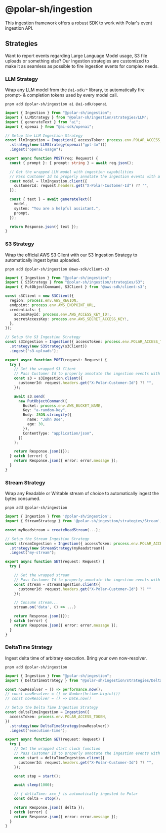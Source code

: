 # @polar-sh/ingestion

This ingestion framework offers a robust SDK to work with Polar's event ingestion API.

## Strategies

Want to report events regarding Large Language Model usage, S3 file uploads or something else? Our Ingestion strategies are customized to make it as seamless as possible to fire ingestion events for complex needs.

### LLM Strategy

Wrap any LLM model from the `@ai-sdk/*` library, to automatically fire prompt- & completion tokens used by every model call.

```
pnpm add @polar-sh/ingestion ai @ai-sdk/openai
```

```typescript
import { Ingestion } from "@polar-sh/ingestion";
import { LLMStrategy } from "@polar-sh/ingestion/strategies/LLM";
import { generateText } from "ai";
import { openai } from "@ai-sdk/openai";

// Setup the LLM Ingestion Strategy
const llmIngestion = Ingestion({ accessToken: process.env.POLAR_ACCESS_TOKEN })
  .strategy(new LLMStrategy(openai("gpt-4o")))
  .ingest("openai-usage");

export async function POST(req: Request) {
  const { prompt }: { prompt: string } = await req.json();

  // Get the wrapped LLM model with ingestion capabilities
  // Pass Customer Id to properly annotate the ingestion events with a specific customer
  const model = llmIngestion.client({
    customerId: request.headers.get("X-Polar-Customer-Id") ?? "",
  });

  const { text } = await generateText({
    model,
    system: "You are a helpful assistant.",
    prompt,
  });

  return Response.json({ text });
}
```

### S3 Strategy

Wrap the official AWS S3 Client with our S3 Ingestion Strategy to automatically ingest bytes uploaded.

```
pnpm add @polar-sh/ingestion @aws-sdk/client-s3
```

```typescript
import { Ingestion } from "@polar-sh/ingestion";
import { S3Strategy } from "@polar-sh/ingestion/strategies/S3";
import { PutObjectCommand, S3Client } from "@aws-sdk/client-s3";

const s3Client = new S3Client({
  region: process.env.AWS_REGION,
  endpoint: process.env.AWS_ENDPOINT_URL,
  credentials: {
    accessKeyId: process.env.AWS_ACCESS_KEY_ID!,
    secretAccessKey: process.env.AWS_SECRET_ACCESS_KEY!,
  },
});

// Setup the S3 Ingestion Strategy
const s3Ingestion = Ingestion({ accessToken: process.env.POLAR_ACCESS_TOKEN })
  .strategy(new S3Strategy(s3Client))
  .ingest("s3-uploads");

export async function POST(request: Request) {
  try {
    // Get the wrapped S3 Client
    // Pass Customer Id to properly annotate the ingestion events with a specific customer
    const s3 = s3Ingestion.client({
      customerId: request.headers.get("X-Polar-Customer-Id") ?? "",
    });

    await s3.send(
      new PutObjectCommand({
        Bucket: process.env.AWS_BUCKET_NAME,
        Key: "a-random-key",
        Body: JSON.stringify({
          name: "John Doe",
          age: 30,
        }),
        ContentType: "application/json",
      })
    );

    return Response.json({});
  } catch (error) {
    return Response.json({ error: error.message });
  }
}
```

### Stream Strategy

Wrap any Readable or Writable stream of choice to automatically ingest the bytes consumed.

```
pnpm add @polar-sh/ingestion
```

```typescript
import { Ingestion } from '@polar-sh/ingestion';
import { StreamStrategy } from '@polar-sh/ingestion/strategies/Stream';

const myReadstream = createReadStream(...);

// Setup the Stream Ingestion Strategy
const streamIngestion = Ingestion({ accessToken: process.env.POLAR_ACCESS_TOKEN })
  .strategy(new StreamStrategy(myReadstream))
  .ingest("my-stream");

export async function GET(request: Request) {
  try {

    // Get the wrapped stream
    // Pass Customer Id to properly annotate the ingestion events with a specific customer
    const stream = streamIngestion.client({
      customerId: request.headers.get("X-Polar-Customer-Id") ?? ""
    });

    // Consume stream...
    stream.on('data', () => ...)

    return Response.json({});
  } catch (error) {
    return Response.json({ error: error.message });
  }
}
```

### DeltaTime Strategy

Ingest delta time of arbitrary execution. Bring your own now-resolver.

```
pnpm add @polar-sh/ingestion
```

```typescript
import { Ingestion } from "@polar-sh/ingestion";
import { DeltaTimeStrategy } from "@polar-sh/ingestion/strategies/DeltaTime";

const nowResolver = () => performance.now();
// const nowResolver = () => Number(hrtime.bigint())
// const nowResolver = () => Date.now()

// Setup the Delta Time Ingestion Strategy
const deltaTimeIngestion = Ingestion({
  accessToken: process.env.POLAR_ACCESS_TOKEN,
})
  .strategy(new DeltaTimeStrategy(nowResolver))
  .ingest("execution-time");

export async function GET(request: Request) {
  try {
    // Get the wrapped start clock function
    // Pass Customer Id to properly annotate the ingestion events with a specific customer
    const start = deltaTimeIngestion.client({
      customerId: request.headers.get("X-Polar-Customer-Id") ?? "",
    });

    const stop = start();

    await sleep(1000);

    // { deltaTime: xxx } is automatically ingested to Polar
    const delta = stop();

    return Response.json({ delta });
  } catch (error) {
    return Response.json({ error: error.message });
  }
}
```
